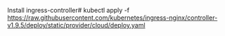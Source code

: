 Install ingress-controller#
kubectl apply -f https://raw.githubusercontent.com/kubernetes/ingress-nginx/controller-v1.9.5/deploy/static/provider/cloud/deploy.yaml
